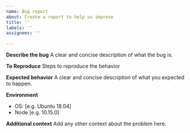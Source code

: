 ```yaml
---
name: Bug report
about: Create a report to help us improve
title: ''
labels: ''
assignees: ''

---
```


**Describe the bug**
A clear and concise description of what the bug is.

**To Reproduce**
Steps to reproduce the behavior

**Expected behavior**
A clear and concise description of what you expected to happen.

**Environment**
 - OS: [e.g. Ubuntu 18.04]
 - Node [e.g. 10.15.0]

**Additional context**
Add any other context about the problem here.
